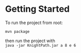 # Getting Started

To run the project from root:

`mvn package`

then run the project with   <BR> 
`java -jar KnightPath.jar a 8 e 6`
